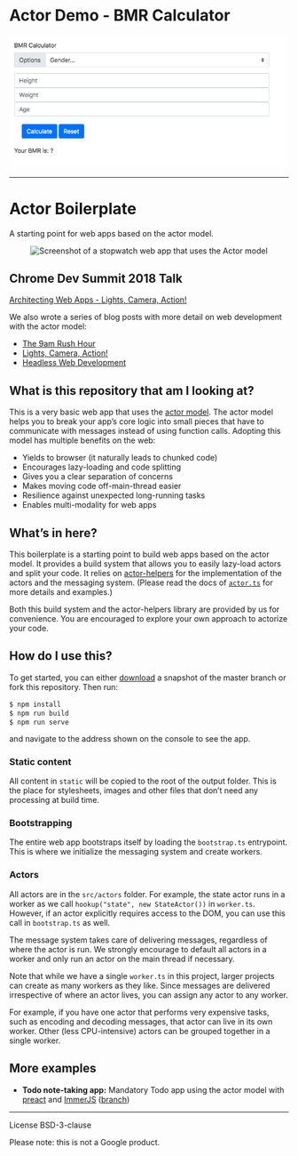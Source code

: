 # Actor Demo - BMR Calculator

![demo](./bmr-actor-demo.png)

---

# Actor Boilerplate

A starting point for web apps based on the actor model.

<p align="center">
  <img src="https://user-images.githubusercontent.com/617438/48304411-026e9e80-e4ce-11e8-86b9-250c9566e2bb.png" alt="Screenshot of a stopwatch web app that uses the Actor model">
</p>

## Chrome Dev Summit 2018 Talk
[Architecting Web Apps - Lights, Camera, Action!](https://www.youtube.com/watch?v=Vg60lf92EkM&list=PLNYkxOF6rcIDjlCx1PcphPpmf43aKOAdF&index=17&t=0s)

We also wrote a series of blog posts with more detail on web development with the actor model:

- [The 9am Rush Hour]
- [Lights, Camera, Action!]
- [Headless Web Development]

## What is this repository that am I looking at?

This is a very basic web app that uses the [actor model]. The actor model helps you to break your app’s core logic into small pieces that have to communicate with messages instead of using function calls. Adopting this model has multiple benefits on the web:

- Yields to browser (it naturally leads to chunked code)
- Encourages lazy-loading and code splitting
- Gives you a clear separation of concerns
- Makes moving code off-main-thread easier
- Resilience against unexpected long-running tasks
- Enables multi-modality for web apps

## What’s in here?

This boilerplate is a starting point to build web apps based on the actor model. It provides a build system that allows you to easily lazy-load actors and split your code. It relies on [actor-helpers] for the implementation of the actors and the messaging system. (Please read the docs of [`actor.ts`][actor.ts] for more details and examples.) 

Both this build system and the actor-helpers library are provided by us for convenience. You are encouraged to explore your own approach to actorize your code.

## How do I use this?

To get started, you can either [download] a snapshot of the master branch or fork this repository. Then run:

```
$ npm install
$ npm run build
$ npm run serve
```

and navigate to the address shown on the console to see the app.

### Static content

All content in `static` will be copied to the root of the output folder. This is the place for stylesheets, images and other files that don’t need any processing at build time.

### Bootstrapping

The entire web app bootstraps itself by loading the `bootstrap.ts` entrypoint. This is where we initialize the messaging system and create workers.

### Actors

All actors are in the `src/actors` folder. For example, the state actor runs in a worker as we call `hookup("state", new StateActor())` in `worker.ts`. However, if an actor explicitly requires access to the DOM, you can use this call in `bootstrap.ts` as well.

The message system takes care of delivering messages, regardless of where the actor is run. We strongly encourage to default all actors in a worker and only run an actor on the main thread if necessary.

Note that while we have a single `worker.ts` in this project, larger projects can create as many workers as they like. Since messages are delivered irrespective of where an actor lives, you can assign any actor to any worker.

For example, if you have one actor that performs very expensive tasks, such as encoding and decoding messages, that actor can live in its own worker. Other (less CPU-intensive) actors can be grouped together in a single worker.

## More examples

- **Todo note-taking app:** Mandatory Todo app using the actor model with [preact] and [ImmerJS] ([branch][todo])

---

License BSD-3-clause

Please note: this is not a Google product.

[actor-helpers]: https://github.com/PolymerLabs/actor-helpers
[actor.ts]: https://github.com/PolymerLabs/actor-helpers/blob/master/src/actor/Actor.ts
[download]: https://github.com/PolymerLabs/actor-boilerplate/archive/master.zip
[actor model]: https://en.wikipedia.org/wiki/Actor_model
[the 9am rush hour]: https://dassur.ma/things/the-9am-rush-hour/
[lights, camera, action!]: https://dassur.ma/things/lights-camera-action/
[headless web development]: https://dassur.ma/things/headless-web-development/
[todo]: https://github.com/PolymerLabs/actor-boilerplate/tree/example/todo
[preact]: https://preactjs.com/
[immerjs]: https://github.com/mweststrate/immer
